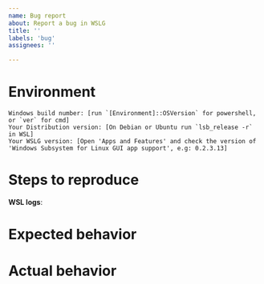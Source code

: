 ```yaml
---
name: Bug report
about: Report a bug in WSLG
title: ''
labels: 'bug'
assignees: ''

---
```


# Environment

```none
Windows build number: [run `[Environment]::OSVersion` for powershell, or `ver` for cmd]
Your Distribution version: [On Debian or Ubuntu run `lsb_release -r` in WSL]
Your WSLG version: [Open 'Apps and Features' and check the version of 'Windows Subsystem for Linux GUI app support', e.g: 0.2.3.13]
```

# Steps to reproduce

<!--
Collect WSL logs if needed by following these instructions: https://github.com/Microsoft/WSL/blob/master/CONTRIBUTING.md#8-detailed-logs  
-->

**WSL logs**: 

#  Expected behavior

<!-- A description of what you're expecting, possibly containing screenshots or reference material. -->

# Actual behavior

<!-- What's actually happening? -->


